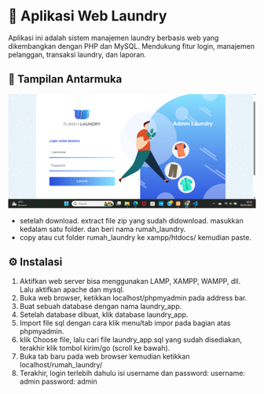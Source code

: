 # 🧺 Aplikasi Web Laundry

Aplikasi ini adalah sistem manajemen laundry berbasis web yang dikembangkan dengan PHP dan MySQL. Mendukung fitur login, manajemen pelanggan, transaksi laundry, dan laporan.

## 📸 Tampilan Antarmuka

![Tampilan Aplikasi](_assets/img/image1.png)


- setelah download. extract file zip yang sudah didownload. masukkan kedalam satu folder. dan beri nama rumah_laundry.
- copy atau cut folder rumah_laundry ke xampp/htdocs/ kemudian paste.
  
## ⚙️ Instalasi
1. Aktifkan web server bisa menggunakan LAMP, XAMPP, WAMPP, dll.
	Lalu aktifkan apache dan mysql.
2. Buka web browser, ketikkan localhost/phpmyadmin pada address bar.
3. Buat sebuah database dengan nama laundry_app.
4. Setelah database dibuat, klik database laundry_app.
5. Import file sql dengan cara klik menu/tab impor pada bagian atas phpmyadmin.
6. klik Choose file, lalu cari file laundry_app.sql yang sudah disediakan, terakhir klik tombol kirim/go (scroll ke bawah).
7. Buka tab baru pada web browser kemudian ketikkan localhost/rumah_laundry/
8. Terakhir, login terlebih dahulu isi username dan password:
   username: admin
   password: admin
